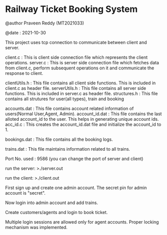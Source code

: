 # Railway Ticket Booking System

@author Praveen Reddy (MT2021033) 

@date : 2021-10-30


This project uses tcp connection to communicate between client and server.

client.c        : This is client side connection file which represents the client operations.
server.c        : This is server side connection file which fetches data from client.c, perform subsequent operations on it 
                  and communicate the response to client.

clientUtils.h   : This file contains all client side functions. This is included in client.c as header file.
serverUtils.h   : This file contains all server side functions. This is included in server.c as header file.
structures.h    : This file contains all strutures for user(all types), train and booking

accounts.dat    : This file contains account related information of users(Normal User,Agent, Admin).
account_id.dat  : This file contains the last alloted account_id to the user. This helps in generating unique account ids.
acc_id.c        : This creates the account_id.dat file and initialize the account_id to 1.

bookings.dat    : This file contains all the booking logs.

trains.dat      : This file maintains information related to all trains.

Port No. used   : 9586 (you can change the port of server and client)

run the server:
    >./server.out

run the client:
    >./client.out

First sign up and create one admin account. 
The secret pin for admin account is "secret".

Now login into admin account and add trains.

Create customers/agents and login to book ticket.

Multiple login sessions are allowed only for agent accounts. Proper locking mechanism was implemented.


